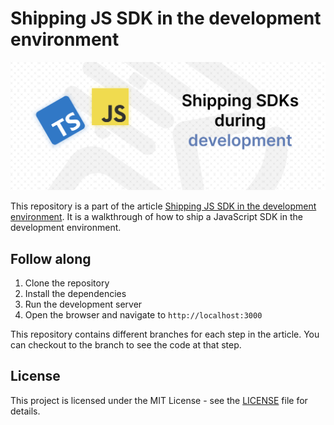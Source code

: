 # Shipping JS SDK in the development environment

![header image](./static/SDK.png)

This repository is a part of the article [Shipping JS SDK in the development environment](https://deepak-kharah.medium.com/shipping-js-sdk-in-the-development-environment-aa0642f03b02). It is a walkthrough of how to ship a JavaScript SDK in the development environment.

## Follow along

1. Clone the repository
2. Install the dependencies
3. Run the development server
4. Open the browser and navigate to `http://localhost:3000`

This repository contains different branches for each step in the article. You can checkout to the branch to see the code at that step.

## License

This project is licensed under the MIT License - see the [LICENSE](LICENSE) file for details.
